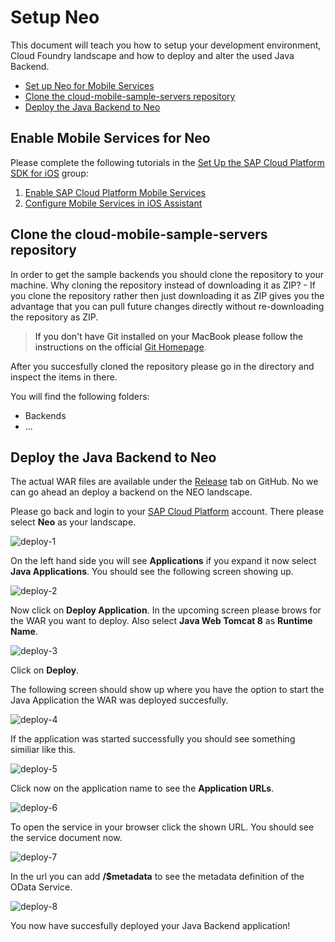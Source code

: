# Setup Neo

This document will teach you how to setup your development environment, Cloud Foundry landscape and how to deploy and alter the used Java Backend.

* [Set up Neo for Mobile Services](#setupneo)
* [Clone the cloud-mobile-sample-servers repository](#clonerepo)
* [Deploy the Java Backend to Neo](#deployapp)

<a name="setupneo"/>

## Enable Mobile Services for Neo

Please complete the following tutorials in the [Set Up the SAP Cloud Platform SDK for iOS](https://developers.sap.com/group.ios-sdk-setup.html) group:

1. [Enable SAP Cloud Platform Mobile Services](https://developers.sap.com/tutorials/fiori-ios-hcpms-setup.html)
2. [Configure Mobile Services in iOS Assistant](https://developers.sap.com/tutorials/fiori-ios-scpms-configure-ms-assistant.html)

<a name="clonerepo"/>

## Clone the cloud-mobile-sample-servers repository
In order to get the sample backends you should clone the repository to your machine. Why cloning the repository instead of downloading it as ZIP? - If you clone the repository rather then just downloading it as ZIP gives you the advantage that you can pull future changes directly without re-downloading the repository as ZIP.

> If you don't have Git installed on your MacBook please follow the instructions on the official [Git Homepage](https://git-scm.com/book/en/v1/Getting-Started-Installing-Git).

After you succesfully cloned the repository please go in the directory and inspect the items in there.

You will find the following folders:

* Backends
* ...

<a name="deployapp"/>

## Deploy the Java Backend to Neo
The actual WAR files are available under the [Release](https://github.com/SAP-samples/cloud-mobile-sample-servers/releases) tab on GitHub. No we can go ahead an deploy a backend on the NEO landscape.

Please go back and login to your [SAP Cloud Platform](https://account.hanatrial.ondemand.com/) account. There please select **Neo** as your landscape.

![deploy-1](https://user-images.githubusercontent.com/9074514/58994032-16e4f200-87a4-11e9-92cc-0324d20874e5.png)

On the left hand side you will see **Applications** if you expand it now select **Java Applications**. You should see the following screen showing up.

![deploy-2](https://user-images.githubusercontent.com/9074514/58994033-177d8880-87a4-11e9-98d1-6c2f2e5fa46d.png)

Now click on **Deploy Application**. In the upcoming screen please brows for the WAR you want to deploy. Also select **Java Web Tomcat 8** as **Runtime Name**.

![deploy-3](https://user-images.githubusercontent.com/9074514/58994034-177d8880-87a4-11e9-9ee6-7f84228dea49.png)

Click on **Deploy**.

The following screen should show up where you have the option to start the Java Application the WAR was deployed succesfully.

![deploy-4](https://user-images.githubusercontent.com/9074514/58994035-177d8880-87a4-11e9-8a0a-b40ceaba7f20.png)

If the application was started successfully you should see something similiar like this.

![deploy-5](https://user-images.githubusercontent.com/9074514/58994036-177d8880-87a4-11e9-8897-c0cb3581d411.png)

Click now on the application name to see the **Application URLs**.

![deploy-6](https://user-images.githubusercontent.com/9074514/58994037-177d8880-87a4-11e9-8e26-3dd450b91a30.png)

To open the service in your browser click the shown URL. You should see the service document now.

![deploy-7](https://user-images.githubusercontent.com/9074514/58994038-177d8880-87a4-11e9-9269-10c56e613036.png)

In the url you can add **/$metadata** to see the metadata definition of the OData Service.

![deploy-8](https://user-images.githubusercontent.com/9074514/58994621-0766a880-87a6-11e9-94b0-6a4c8c633aa6.png)

You now have succesfully deployed your Java Backend application!
